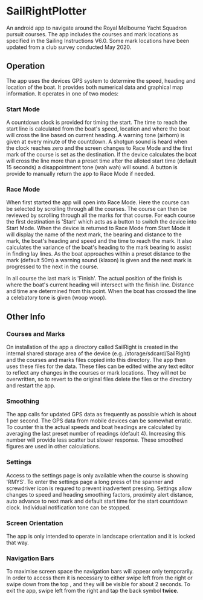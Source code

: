 # SailRightPlotter
An android app to navigate around the Royal Melbourne Yacht Squadron pursuit courses. The app includes the courses and mark locations as specified in the Sailing Instructions V6.0. Some mark locations have been updated from a club survey conducted May 2020.

## Operation
The app uses the devices GPS system to determine the speed, heading and location of the boat. It provides both numerical data and graphical map information. It operates in one of two modes:
### Start Mode
A countdown clock is provided for timing the start. The time to reach the start line is calculated from the boat's speed, location and where the boat will cross the line based on current heading. A warning tone (airhorn) is given at every minute of the countdown. A shotgun sound is heard when the clock reaches zero and the screen changes to Race Mode and the first mark of the course is set as the destination. If the device calculates the boat will cross the line more than a preset time after the alloted start time (default 15 seconds) a disappointment tone (wah wah) will sound. A button is provide to manually return the app to Race Mode if needed.
### Race Mode
When first started the app will open into Race Mode. Here the course can be selected by scrolling through all the courses. The course can then be reviewed by scrolling through all the marks for that course. For each course the first destination is 'Start' which acts as a button to switch the device into Start Mode. When the device is returned to Race Mode from Start Mode it will display the name of the next mark, the bearing and distance to the mark, the boat's heading and speed and the time to reach the mark. It also calculates the variance of the boat's heading to the mark bearing to assist in finding lay lines. As the boat approaches within a preset distance to the mark (default 50m) a warning sound (klaxon) is given and the next mark is progressed to the next in the course.

In all course the last mark is 'Finish'. The actual position of the finish is where the boat's current heading will intersect with the finish line. Distance and time are determined from this point. When the boat has crossed the line a celebatory tone is given (woop woop).
## Other Info
### Courses and Marks
On installation of the app a directory called SailRight is created in the internal shared storage area of the device (e.g. /storage/sdcard/SailRight) and the courses and marks files copied into this directory. The app then uses these files for the data. These files can be edited withe any text editor to reflect any changes in the courses or mark locations. They will not be overwritten, so to revert to the original files delete the files or the directory and restart the app.
### Smoothing
The app calls for updated GPS data as frequently as possible which is about 1 per second. The GPS data from mobile devices can be somewhat erratic. To counter this the actual speeds and boat headings are calculated by averaging the last preset number of readings (default 4). Increasing this number will provide less scatter but slower response. These smoothed figures are used in other calculations.
### Settings
Access to the settings page is only available when the course is showing 'RMYS'. To enter the settings page a long press of the spanner and screwdriver icon is requred to prevent inadvertent pressing. Settings allow changes to speed and heading smoothing factors, proximity alert distance, auto advance to next mark and default start time for the start countdown clock. Individual notification tone can be stopped.
### Screen Orientation
The app is only intended to operate in landscape orientation and it is locked that way.
### Navigation Bars
To maximise screen space the navigation bars will appear only temporarily. In order to access them it is necessary to either swipe left from the right or swipe down from the top , and they will be visible for about 2 seconds. To exit the app, swipe left from the right and tap the back symbol **twice**.
